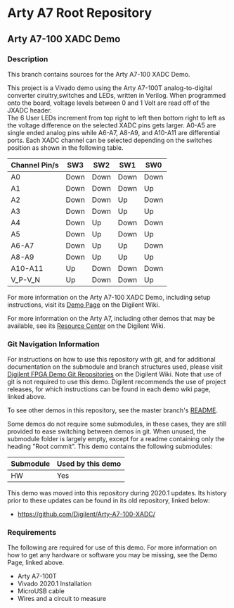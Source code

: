 # Arty A7 Root Repository

## Arty A7-100 XADC Demo

### Description

This branch contains sources for the Arty A7-100 XADC Demo.

This project is a Vivado demo using the Arty A7-100T analog-to-digital converter ciruitry,switches and LEDs, written in Verilog. When programmed onto the board, voltage levels between 0 and 1 Volt are read off of the JXADC header.  
The 6 User LEDs increment from top right to left then bottom right to left as the voltage difference on the selected XADC pins gets larger. A0-A5 are single ended analog pins while A6-A7, A8-A9, and A10-A11 are differential ports. Each XADC channel can be selected depending on the switches position as shown in the following table.  

| Channel Pin/s  | SW3    | SW2   | SW1   | SW0   |
| -------------- | -------| ------| ------| ------| 
| A0             | Down   | Down  | Down  | Down  |
| A1             | Down   | Down  | Down  | Up    |
| A2             | Down   | Down  | Up    | Down  |
| A3             | Down   | Down  | Up    | Up    |
| A4             | Down   | Up    | Down  | Down  |
| A5             | Down   | Up    | Down  | Up    |
| A6-A7          | Down   | Up    | Up    | Down  |
| A8-A9          | Down   | Up    | Up    | Up    |
| A10-A11        | Up     | Down  | Down  | Down  |
| V_P-V_N        | Up     | Down  | Down  | Up    |
  
For more information on the Arty A7-100 XADC Demo, including setup instructions, visit its [Demo Page](https://reference.digilentinc.com/reference/programmable-logic/arty-a7/demos/xadc) on the Digilent Wiki.

For more information on the Arty A7, including other demos that may be available, see its [Resource Center](https://reference.digilentinc.com/reference/programmable-logic/arty-a7/start) on the Digilent Wiki.

### Git Navigation Information

For instructions on how to use this repository with git, and for additional documentation on the submodule and branch structures used, please visit [Digilent FPGA Demo Git Repositories](https://reference.digilentinc.com/reference/programmable-logic/documents/git) on the Digilent Wiki. Note that use of git is not required to use this demo. Digilent recommends the use of project releases, for which instructions can be found in each demo wiki page, linked above.

To see other demos in this repository, see the master branch's [README](https://github.com/Digilent/Arty-A7).

Some demos do not require some submodules, in these cases, they are still provided to ease switching between demos in git. When unused, the submodule folder is largely empty, except for a readme containing only the heading "Root commit". This demo contains the following submodules:

| Submodule | Used by this demo |
|-----------|-------------------|
| HW        | Yes          |

This demo was moved into this repository during 2020.1 updates. Its history prior to these updates can be found in its old repository, linked below:
* https://github.com/Digilent/Arty-A7-100-XADC/

### Requirements

The following are required for use of this demo. For more information on how to get any hardware or software you may be missing, see the Demo Page, linked above.

* Arty A7-100T
* Vivado 2020.1 Installation
* MicroUSB cable
* Wires and a circuit to measure